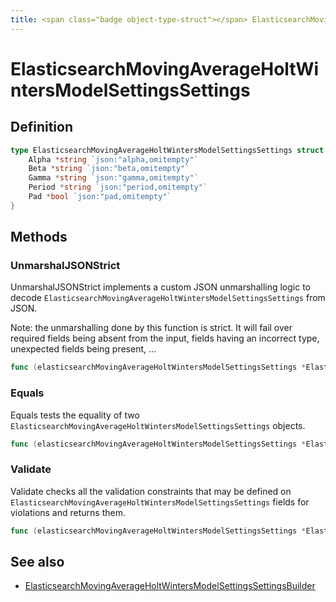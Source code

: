 ```yaml
---
title: <span class="badge object-type-struct"></span> ElasticsearchMovingAverageHoltWintersModelSettingsSettings
---
```

# <span class="badge object-type-struct"></span> ElasticsearchMovingAverageHoltWintersModelSettingsSettings

## Definition

```go
type ElasticsearchMovingAverageHoltWintersModelSettingsSettings struct {
    Alpha *string `json:"alpha,omitempty"`
    Beta *string `json:"beta,omitempty"`
    Gamma *string `json:"gamma,omitempty"`
    Period *string `json:"period,omitempty"`
    Pad *bool `json:"pad,omitempty"`
}
```
## Methods

### <span class="badge object-method"></span> UnmarshalJSONStrict

UnmarshalJSONStrict implements a custom JSON unmarshalling logic to decode `ElasticsearchMovingAverageHoltWintersModelSettingsSettings` from JSON.

Note: the unmarshalling done by this function is strict. It will fail over required fields being absent from the input, fields having an incorrect type, unexpected fields being present, …

```go
func (elasticsearchMovingAverageHoltWintersModelSettingsSettings *ElasticsearchMovingAverageHoltWintersModelSettingsSettings) UnmarshalJSONStrict(raw []byte) error
```

### <span class="badge object-method"></span> Equals

Equals tests the equality of two `ElasticsearchMovingAverageHoltWintersModelSettingsSettings` objects.

```go
func (elasticsearchMovingAverageHoltWintersModelSettingsSettings *ElasticsearchMovingAverageHoltWintersModelSettingsSettings) Equals(other ElasticsearchMovingAverageHoltWintersModelSettingsSettings) bool
```

### <span class="badge object-method"></span> Validate

Validate checks all the validation constraints that may be defined on `ElasticsearchMovingAverageHoltWintersModelSettingsSettings` fields for violations and returns them.

```go
func (elasticsearchMovingAverageHoltWintersModelSettingsSettings *ElasticsearchMovingAverageHoltWintersModelSettingsSettings) Validate() error
```

## See also

 * <span class="badge builder"></span> [ElasticsearchMovingAverageHoltWintersModelSettingsSettingsBuilder](./builder-ElasticsearchMovingAverageHoltWintersModelSettingsSettingsBuilder.md)

